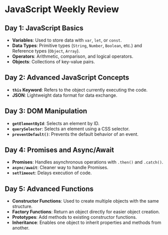 # JavaScript Weekly Review

## Day 1: JavaScript Basics
- **Variables**: Used to store data with `var`, `let`, or `const`.
- **Data Types**: Primitive types (`String`, `Number`, `Boolean`, etc.) and Reference types (`Object`, `Array`).
- **Operators**: Arithmetic, comparison, and logical operators.
- **Objects**: Collections of key-value pairs.

## Day 2: Advanced JavaScript Concepts
- **`this` Keyword**: Refers to the object currently executing the code.
- **JSON**: Lightweight data format for data exchange.

## Day 3: DOM Manipulation
- **`getElementById`**: Selects an element by ID.
- **`querySelector`**: Selects an element using a CSS selector.
- **`preventDefault()`**: Prevents the default behavior of an event.

## Day 4: Promises and Async/Await
- **Promises**: Handles asynchronous operations with `.then()` and `.catch()`.
- **`async/await`**: Cleaner way to handle Promises.
- **`setTimeout`**: Delays execution of code.

## Day 5: Advanced Functions
- **Constructor Functions**: Used to create multiple objects with the same structure.
- **Factory Functions**: Return an object directly for easier object creation.
- **Prototypes**: Add methods to existing constructor functions.
- **Inheritance**: Enables one object to inherit properties and methods from another.


